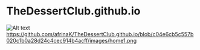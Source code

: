 # TheDessertClub.github.io

![Alt text](https://github.com/afrinaK/TheDessertClub.github.io/raw/master/covers/home1.png)
https://github.com/afrinaK/TheDessertClub.github.io/blob/c04e6cb5c557b020c1b0a28d24c4cec914b4acff/images/home1.png
